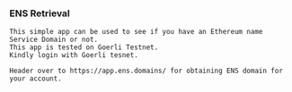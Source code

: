 ### ENS Retrieval

    This simple app can be used to see if you have an Ethereum name Service Domain or not.
    This app is tested on Goerli Testnet.
    Kindly login with Goerli tesnet.
    
    Header over to https://app.ens.domains/ for obtaining ENS domain for your account.
